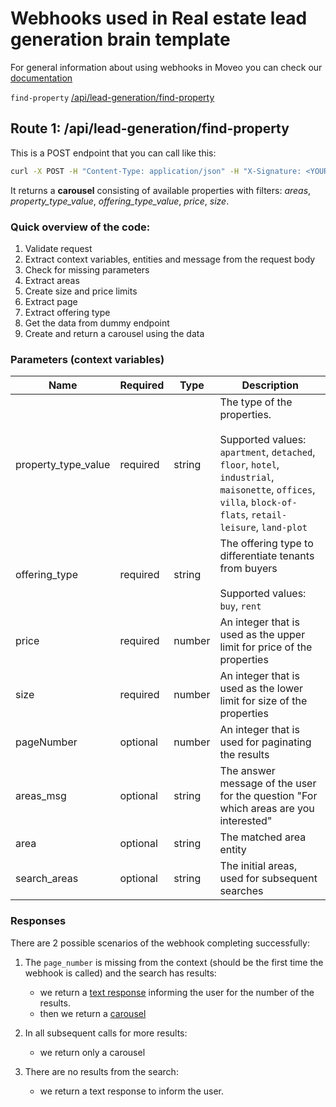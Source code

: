 # Webhooks used in **Real estate lead generation** brain template

For general information about using webhooks in Moveo you can check our [documentation](https://docs.moveo.ai/docs/get_started/webhooks)

`find-property` [/api/lead-generation/find-property](#route-1-apilead-generationfind-property)

## Route 1: /api/lead-generation/find-property

This is a POST endpoint that you can call like this:

```sh
curl -X POST -H "Content-Type: application/json" -H "X-Signature: <YOUR_SIGNATURE>" -d '{ "lang": "en", "context": {"offering_type_value": "buy", "area": "Center", "property_type_value": "apartment", "price": "100000", "size": "30"}}' "https://integration-guides.moveo.ai/api/lead-generation/find-property"
```

It returns a **carousel** consisting of available properties with filters: _areas_, _property_type_value_, _offering_type_value_, _price_, _size_.

### Quick overview of the code:

1. Validate request
2. Extract context variables, entities and message from the request body
3. Check for missing parameters
4. Extract areas
5. Create size and price limits
6. Extract page
7. Extract offering type
8. Get the data from dummy endpoint
9. Create and return a carousel using the data

### Parameters (context variables)

| Name                | Required | Type   | Description                                                                                                                                                                                            |
| ------------------- | -------- | ------ | ------------------------------------------------------------------------------------------------------------------------------------------------------------------------------------------------------ |
| property_type_value | required | string | The type of the properties. <br /> <br /> Supported values: `apartment`, `detached`, `floor`, `hotel`, `industrial`, `maisonette`, `offices`, `villa`, `block-of-flats`, `retail-leisure`, `land-plot` |
| offering_type       | required | string | The offering type to differentiate tenants from buyers <br /> <br /> Supported values: `buy`, `rent`                                                                                                   |
| price               | required | number | An integer that is used as the upper limit for price of the properties                                                                                                                                 |
| size                | required | number | An integer that is used as the lower limit for size of the properties                                                                                                                                  |
| pageNumber          | optional | number | An integer that is used for paginating the results                                                                                                                                                     |
| areas_msg           | optional | string | The answer message of the user for the question "For which areas are you interested"                                                                                                                   |
| area                | optional | string | The matched area entity                                                                                                                                                                                |
| search_areas        | optional | string | The initial areas, used for subsequent searches                                                                                                                                                        |

### Responses

There are 2 possible scenarios of the webhook completing successfully:

1. The `page_number` is missing from the context (should be the first time the webhook is called) and the search has results:

   - we return a [text response](https://docs.moveo.ai/docs/get_started/response_text) informing the user for the number of the results.
   - then we return a [carousel](https://docs.moveo.ai/docs/get_started/response_carousel)

2. In all subsequent calls for more results:
   - we return only a carousel
3. There are no results from the search:
   - we return a text response to inform the user.
